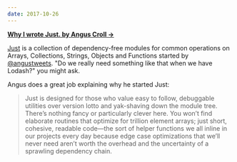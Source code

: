 ```yaml
---
date: 2017-10-26
---
```


**[Why I wrote Just. by Angus Croll &rarr;](https://medium.com/@angustweets/just-a12d54221f65)**

[Just](https://github.com/angus-c/just) is a collection of dependency-free modules for common operations 
on Arrays, Collections, Strings, Objects and Functions started by [@angustweets](http://twitter.com/angustweets). 
"Do we really need something like that when we have Lodash?" you might ask.

Angus does a great job explaining why he started Just: 

> Just is designed for those who value easy to follow, debuggable utilities over version lotto and yak-shaving down the module tree. There’s nothing fancy or particularly clever here. You won’t find elaborate routines that optimize for trillion element arrays; just short, cohesive, readable code––the sort of helper functions we all inline in our projects every day because edge case optimizations that we’ll never need aren’t worth the overhead and the uncertainty of a sprawling dependency chain.

